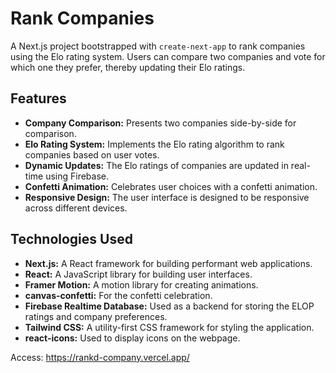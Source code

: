 # Rank Companies

A Next.js project bootstrapped with `create-next-app` to rank companies using the Elo rating system. Users can compare two companies and vote for which one they prefer, thereby updating their Elo ratings.

## Features

*   **Company Comparison:** Presents two companies side-by-side for comparison.
*   **Elo Rating System:** Implements the Elo rating algorithm to rank companies based on user votes.
*   **Dynamic Updates:** The Elo ratings of companies are updated in real-time using Firebase.
*   **Confetti Animation:** Celebrates user choices with a confetti animation.
*   **Responsive Design:** The user interface is designed to be responsive across different devices.

## Technologies Used

*   **Next.js:** A React framework for building performant web applications.
*   **React:** A JavaScript library for building user interfaces.
*   **Framer Motion:** A motion library for creating animations.
*   **canvas-confetti:** For the confetti celebration.
*   **Firebase Realtime Database:** Used as a backend for storing the ELOP ratings and company preferences.
*   **Tailwind CSS:** A utility-first CSS framework for styling the application.
*   **react-icons:** Used to display icons on the webpage.

Access: https://rankd-company.vercel.app/
